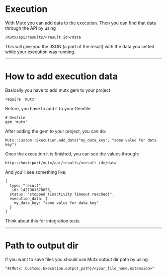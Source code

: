 Execution
============================


With Mutx you can add data to the execution. Then you can find that data through the API by using

    /mutx/api/results/<result id>/data

This will give you the JSON (a part of the result) with the data you setted while your execution was running.

---------------------------------------

How to add execution data
============================

Basically you have to add mutx gem to your project

    require 'mutx'

Before, you have to add it to your Gemfile

    # Gemfile
    gem 'mutx'


After adding the gem to your project, you can do:

    Mutx::Custom::Execution.add_data("my_data_key", "some value for data key")


Once the execution it is finished, you can see the values through:

    http::/host:port/mutx/api/results/<result_id>/data

And you'll see something like:

    {
      type: "result",
      _id: 1427901370053,
      status: "stopped (Inactivity Timeout reached)",
      execution_data: {
        my_data_key: "some value for data key"
      }
    }


Think about this for integration tests.

---------------------------------------

Path to output dir
============================

If you want to save files you should use Mutx output dir path by using

    "#{Mutx::Custom::Execution.output_path}/<your_file_name.extension>"